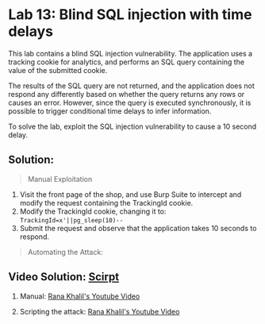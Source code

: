 # Lab 13: Blind SQL injection with time delays

This lab contains a blind SQL injection vulnerability. The application uses a tracking cookie for analytics, and performs an SQL query containing the value of the submitted cookie.

The results of the SQL query are not returned, and the application does not respond any differently based on whether the query returns any rows or causes an error. However, since the query is executed synchronously, it is possible to trigger conditional time delays to infer information.

To solve the lab, exploit the SQL injection vulnerability to cause a 10 second delay.

## Solution: 
> Manual Exploitation
1. Visit the front page of the shop, and use Burp Suite to intercept and modify the request containing the TrackingId cookie.
2. Modify the TrackingId cookie, changing it to: `TrackingId=x'||pg_sleep(10)--`
3. Submit the request and observe that the application takes 10 seconds to respond.
> Automating the Attack: 
> 
## Video Solution: [Scirpt](https://github.com/darshannn10/PortSwiggers-Web-Sec-Academy/blob/main/SQL-Injection/lab-13/sqli-lab-13.py)

1. Manual: [Rana Khalil's Youtube Video](https://youtu.be/9l49BmQQVsw)

2. Scripting the attack: [Rana Khalil's Youtube Video](https://www.youtube.com/watch?v=vhDhB9uVbGA&list=PLuyTk2_mYISLaZC4fVqDuW_hOk0dd5rlf&index=14)
